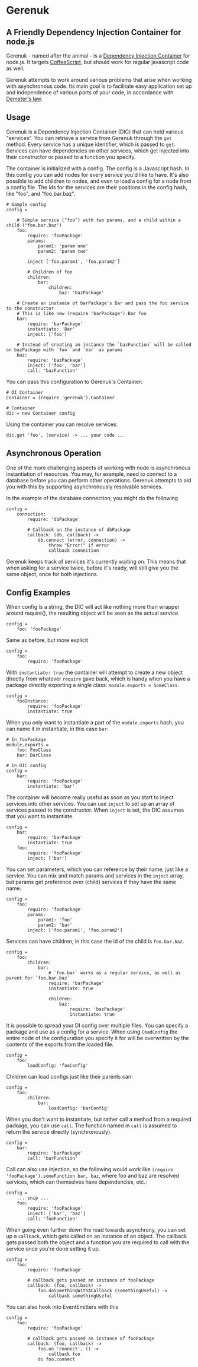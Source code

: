 # Gerenuk

## A Friendly Dependency Injection Container for node.js

Gerenuk - named after the animal - is a [Dependency Injection Container](http://en.wikipedia.org/wiki/Dependency_injection) for node.js. It targets [CoffeeScript](http://coffeescript.org), but should work for regular javascript code as well.

Gerenuk attempts to work around various problems that arise when working with asynchronous code. Its main goal is to facilitate easy application set up and independence of various parts of your code, in accordance with [Demeter's law](http://en.wikipedia.org/wiki/Law_of_Demeter#In_object-oriented_programming).

## Usage

Gerenuk is a Dependency Injection Container (DIC) that can hold various "services". You can retrieve a service from Gerenuk through the `get` method. Every service has a unique identifier, which is passed to `get`. Services can have dependencies on other services, which get injected into their constructor or passed to a function you specify.

The container is initialized with a config. The config is a Javascript hash. In this config you can add nodes for every service you'd like to have. It's also possible to add children to nodes, and even to load a config for a node from a config file. The ids for the services are their positions in the config hash, like "foo", and "foo.bar.baz".

    # Sample config
    config = 
    
        # Simple service ("foo") with two params, and a child within a child ("foo.bar.baz")
        foo: 
            require: 'fooPackage'
            params:
                param1: 'param one'
                param2: 'param two'
            
            inject ['foo.param1', 'foo.param2']
            
            # Children of foo
            children:
                bar:
                    children:
                        baz: 'bazPackage'
                        
        # Create an instance of barPackage's Bar and pass the foo service to the constructor
        # This is like new (require 'barPackage').Bar foo
        bar:
            require: 'barPackage'
            instantiate: 'Bar'
            inject: ['foo']
        
        # Instead of creating an instance the `bazFunction` will be called on bazPackage with `foo` and `bar` as params
        baz:
            require: 'bazPackage'
            inject: ['foo', 'bar']
            call: 'bazFunction'

You can pass this configuration to Gerenuk's Container:
    
    # DI Container
    Container = (require 'gerenuk').Container
            
    # Container
    dic = new Container config 

Using the container you can resolve services:

    dic.get 'foo', (service) -> ... your code ...

## Asynchronous Operation

One of the more challenging aspects of working with node is asynchronous instantiation of resources. You may, for example, need to connect to a database before you can perform other operations. Gerenuk attempts to aid you with this by supporting asynchronously resolvable services.

In the example of the database connection, you might do the following

    config = 
        connection: 
            require: 'dbPackage'
        
            # Callback on the instance of dbPackage
            callback: (db, callback) ->
                db.connect (error, connection) ->
                    throw "Error!" if error
                    callback connection

Gerenuk keeps track of services it's currently waiting on. This means that when asking for a service twice, before it's ready, will still give you the same object, once for both injections.

## Config Examples

When config is a string, the DIC will act like nothing more than wrapper around require(), the resulting object will be seen as the actual service.

    config =
        foo: 'fooPackage'
    
Same as before, but more explicit

    config =
        foo:
            require: 'fooPackage'
        
With `instantiate: true` the container will attempt to create a new object directly from whatever `require` gave back, which is handy when you have a package directly exporting a single class: `module.exports = SomeClass`.

    config =
        fooInstance:
            require: 'fooPackage'
            instantiate: true
    
When you only want to instantiate a part of the `module.exports` hash, you can name it in instantiate, in this case `bar`:

    # In fooPackage
    module.exports = 
        foo: FooClass
        bar: BarClass
        
    # In DIC config
    config =
        bar:
            require: 'fooPackage'
            instantiate: 'bar'
    
The container will become really useful as soon as you start to inject services into other services. You can use `inject` to set up an array of services passed to the constructor. When `inject` is set, the DIC assumes that you want to instantiate.

    config =
        bar: 
            require: 'barPackage'
            instantiate: true
        foo:
            require: 'fooPackage'
            inject: ['bar']

You can set parameters, which you can reference by their name, just like a service. You can mix and match params and services in the `inject` array, but params get preference over (child) services if they have the same name.

    config =
        foo:
            require: 'fooPackage'
            params:
                param1: 'foo'
                param2: 'bar'
            inject: ['foo.param1', 'foo.param2']
        
Services can have children, in this case the id of the child is `foo.bar.baz`.

    config =
        foo:
            children:
                bar:
                    # `foo.bar` works as a regular service, as well as parent for `foo.bar.baz`
                    require: 'barPackage'
                    instantiate: true
                
                    children:
                        baz:
                            require: 'bazPackage'
                            instantiate: true
    
It is possible to spread your DI config over multiple files. You can specify a package and use as a config for a service. When using `loadConfig` the entire node of the configuration you specify it for will be overwritten by the contents of the exports from the loaded file.

    config =    
        foo:
            loadConfig: 'fooConfig'
    
Children can load configs just like their parents can:

    config =
        foo:
            children:
                bar:
                    loadConfig: 'barConfig'
                
When you don't want to instantiate, but rather call a method from a required package, you can use `call`. The function named in `call` is assumed to return the service directly (synchronously).

    config =    
        bar:
            require: 'barPackage'
            call: 'barFunction'
    
Call can also use injection, so the following would work like `(require 'fooPackage').someFunction bar, baz`, where foo and baz are resolved services, which can themselves have dependencies, etc.:

    config = 
        ... snip ...
        foo:
            require: 'fooPackage'
            inject: ['bar', 'baz']
            call: 'fooFunction'

When going even further down the road towards asynchrony, you can set up a `callback`, which gets called on an instance of an object. The callback gets passed both the object and a function you are required to call with the service once you're done setting it up.

    config = 
        foo: 
            require: 'fooPackage'

            # callback gets passed an instance of fooPackage
            callback: (foo, callback) ->
                foo.doSomethingWithACallback (somethingUseful) ->
                    callback somethingUseful

You can also hook into EventEmitters with this
    
    config = 
        foo: 
            require: 'fooPackage'

            # callback gets passed an instance of fooPackage
            callback: (foo, callback) ->
                foo.on 'connect', () ->
                    callback foo
                do foo.connect
